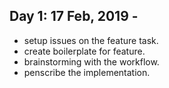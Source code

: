 ## Day 1: 17 Feb, 2019 -

- setup issues on the feature task.
- create boilerplate for feature.
- brainstorming with the workflow.
- penscribe the implementation.
